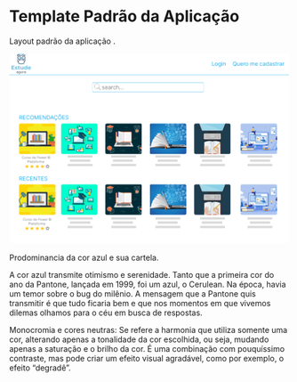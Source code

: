 # Template Padrão da Aplicação

Layout padrão da aplicação .

![tela principal sem estar logado](img/sem%20logar.png)

Prodominancia da cor azul e sua cartela.

A cor azul transmite otimismo e serenidade. Tanto que a primeira cor do ano da Pantone, lançada em 1999, foi um azul, o Cerulean. Na época, havia um temor sobre o bug do milênio. A mensagem que a Pantone quis transmitir é que tudo ficaria bem e que nos momentos em que vivemos dilemas olhamos para o céu em busca de respostas. 

Monocromia e cores neutras: Se refere a harmonia que utiliza somente uma cor, alterando apenas a tonalidade da cor escolhida, ou seja, mudando apenas a saturação e o brilho da cor. É uma combinação com pouquíssimo contraste, mas pode criar um efeito visual agradável, como por exemplo, o efeito “degradê”.
